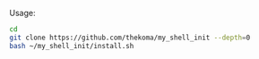 Usage:
```bash
cd
git clone https://github.com/thekoma/my_shell_init --depth=0
bash ~/my_shell_init/install.sh
```
